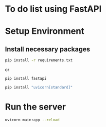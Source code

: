 # To do list using FastAPI

# Setup Environment

## Install necessary packages

```bash
pip install -r requirements.txt
```

or

```bash
pip install fastapi
```

```bash
pip install "uvicorn[standard]"
```

# Run the server

```bash
uvicorn main:app --reload
```
